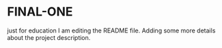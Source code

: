 # FINAL-ONE
just for education
I am editing the README file. Adding some more details about the project description.
